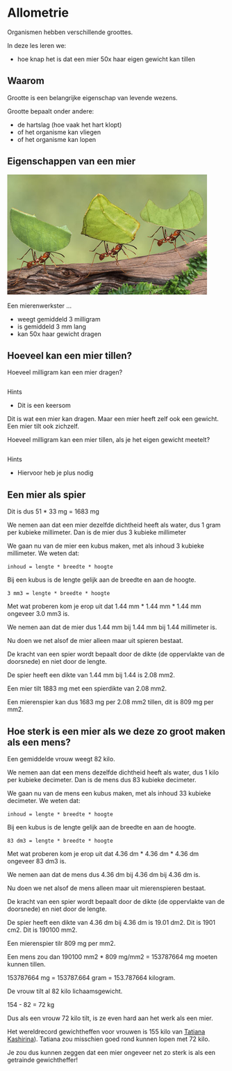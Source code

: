 # Allometrie

Organismen hebben verschillende groottes.

In deze les leren we:

 * hoe knap het is dat een mier 50x haar eigen gewicht kan tillen

## Waarom

Grootte is een belangrijke eigenschap van levende wezens.

Grootte bepaalt onder andere:

 * de hartslag (hoe vaak het hart klopt)
 * of het organisme kan vliegen
 * of het organisme kan lopen

## Eigenschappen van een mier

![Bladsnijder mieren](LeafcutterAnts.png)

Een mierenwerkster ...

 * weegt gemiddeld 3 milligram
 * is gemiddeld 3 mm lang
 * kan 50x haar gewicht dragen 

## Hoeveel kan een mier tillen?

Hoeveel milligram kan een mier dragen?

```

```

Hints

 * Dit is een keersom

Dit is wat een mier kan dragen.
Maar een mier heeft zelf ook een gewicht. 
Een mier tilt ook zichzelf.

Hoeveel milligram kan een mier tillen, als je het eigen gewicht meetelt?

```

```

Hints

 * Hiervoor heb je plus nodig

## Een mier als spier





Dit is dus 51 * 33 mg = 1683 mg

We nemen aan dat een mier dezelfde dichtheid heeft als water, dus 1 gram per kubieke millimeter.
Dan is de mier dus 3 kubieke millimeter

We gaan nu van de mier een kubus maken, met als inhoud 3 kubieke millimeter.
We weten dat:

```
inhoud = lengte * breedte * hoogte
```

Bij een kubus is de lengte gelijk aan de breedte en aan de hoogte.

```
3 mm3 = lengte * breedte * hoogte
```

Met wat proberen kom je erop uit dat 1.44 mm * 1.44 mm * 1.44 mm ongeveer 3.0 mm3 is.

We nemen aan dat de mier dus 1.44 mm bij 1.44 mm bij 1.44 millimeter is.

Nu doen we net alsof de mier alleen maar uit spieren bestaat. 

De kracht van een spier wordt bepaalt door de dikte (de oppervlakte van de doorsnede) en niet door de lengte.

De spier heeft een dikte van 1.44 mm bij 1.44 is 2.08 mm2.

Een mier tilt 1883 mg met een spierdikte van 2.08 mm2.

Een mierenspier kan dus 1683 mg per 2.08 mm2 tillen, dit is 809 mg per mm2.

## Hoe sterk is een mier als we deze zo groot maken als een mens?

Een gemiddelde vrouw weegt 82 kilo.

We nemen aan dat een mens dezelfde dichtheid heeft als water, dus 1 kilo per kubieke decimeter.
Dan is de mens dus 83 kubieke decimeter.

We gaan nu van de mens een kubus maken, met als inhoud 33 kubieke decimeter.
We weten dat:

```
inhoud = lengte * breedte * hoogte
```

Bij een kubus is de lengte gelijk aan de breedte en aan de hoogte.

```
83 dm3 = lengte * breedte * hoogte
```

Met wat proberen kom je erop uit dat 4.36 dm * 4.36 dm  * 4.36 dm  ongeveer 83 dm3 is.

We nemen aan dat de mens dus 4.36 dm bij 4.36 dm bij 4.36 dm is.

Nu doen we net alsof de mens alleen maar uit mierenspieren bestaat. 

De kracht van een spier wordt bepaalt door de dikte (de oppervlakte van de doorsnede) en niet door de lengte.

De spier heeft een dikte van 4.36 dm bij 4.36 dm is 19.01 dm2.
Dit is 1901 cm2. Dit is 190100 mm2.

Een mierenspier tilr 809 mg per mm2.

Een mens zou dan 190100 mm2 * 809 mg/mm2 = 153787664 mg moeten kunnen tillen.

153787664 mg = 153787.664 gram = 153.787664 kilogram.

De vrouw tilt al 82 kilo lichaamsgewicht.

154 - 82 = 72 kg

Dus als een vrouw 72 kilo tilt, is ze even hard aan het werk als een mier.

Het wereldrecord gewichtheffen voor vrouwen is 155 kilo van [Tatiana Kashirina](https://www.youtube.com/watch?v=2pfLY_a5s_U)).
Tatiana zou misschien goed rond kunnen lopen met 72 kilo.

Je zou dus kunnen zeggen dat een mier ongeveer net zo sterk is als een getrainde gewichtheffer!






